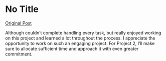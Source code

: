 # No Title

[Original Post](https://discourse.onlinedegree.iitm.ac.in/t/164277/613)

<p>Although couldn’t complete handling every task, but really enjoyed working on this project and learned a lot throughout the process. I appreciate the opportunity to work on such an engaging project. For Project 2, I’ll make sure to allocate sufficient time and approach it with even greater commitment.</p>